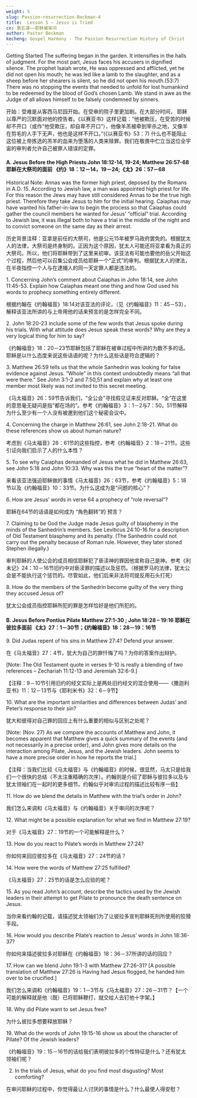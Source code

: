 ```yaml
---
weight: 5
slug: Passion-resurrection-Beckman-4
title:  Lesson 5 – Jesus is Tried
cn: 第五课——耶稣被审问
author: Pastor Beckman
kecheng: Gospel Harmony - The Passion Resurrection History of Christ
---
```



Getting Started The suffering began in the garden. It intensifies in the halls of judgment. For the most part, Jesus faces his accusers in dignified silence. The prophet Isaiah wrote, He was oppressed and afflicted, yet he did not open his mouth; he was led like a lamb to the slaughter, and as a sheep before her shearers is silent, so he did not open his mouth.(53:7) There was no stopping the events that needed to unfold for lost humankind to be redeemed by the blood of God’s chosen Lamb. We stand in awe as the Judge of all allows himself to be falsely condemned by sinners.

开始：受难是从客西马尼园开始。在受审的院子里更加剧。在大部分时间， 耶稣以尊严的沉默面对他的控告者。《以赛亚书》这样记载：“他被欺压，在受苦的时候却不开口（或作“他受欺压，却自卑不开口”），他像羊羔被牵到宰杀之地，又像羊在剪毛的人手下无声，他也是这样不开口。”(《以赛亚书》53：7) 什么也不能阻止这位被上帝拣选的羔羊的血来为堕落的人类来赎罪。我们在敬畏中伫立当这位全宇宙的审判者允许自己被罪人错误的定罪。

#### A. Jesus Before the High Priests John 18:12-14, 19-24; Matthew 26:57-68 耶稣在大祭司的面前 《约》18：12－14，19－24;《太》26：57－68

Historical Note: Annas was the former high priest, deposed by the Romans in A.D. 15. According to Jewish law, a man was appointed high priest for life. For this reason the Jews may have still considered Annas to be the true high priest. Therefore they take Jesus to him for the initial hearing. Caiaphas may have wanted his father-in-law to begin the process so that Caiaphas could gather the council members he wanted for Jesus’ “official” trial. According to Jewish law, it was illegal both to have a trial in the middle of the night and to convict someone on the same day as their arrest.

历史背景注释：亚拿是前任的大祭司，他是公元15年被罗马政府罢免的。根据犹太人的法律，大祭司是终身制的。正因为这个原因，犹太人可能还将亚拿看为真正的大祭司。所以，他们将耶稣带到了这里来初审。该亚法有可能也要他的岳父开始这个过程，然后他可以召集公会成员给耶稣一个“正式”的审判。根据犹太人的律法，在半夜指控一个人与在逮捕人的同一天定罪人都是违法的。

1\. Concerning John’s comment about Caiaphas in John 18:14, see John 11:45-53. Explain how Caiaphas meant one thing and how God used his words to prophecy something entirely different.

根据约翰在《约翰福音》18:14对该亚法的评论，（见《约翰福音》11：45－53），解释该亚法所讲的与上帝用他的话来预言的是怎样完全不同。

2\. John 18:20-23 include some of the few words that Jesus spoke during his trials. With what attitude does Jesus speak these words? Why are they a very logical thing for him to say?

《约翰福音》18：20－23节耶稣包括了耶稣在被审过程中所讲的为数不多的话。 耶稣是以什么态度来说这些话语的呢？为什么这些话是符合逻辑的？

3\. Matthew 26:59 tells us that the whole Sanhedrin was looking for false evidence against Jesus. “Whole” in this context undoubtedly means “all that were there.” See John 3:1-2 and 7:50,51 and explain why at least one member most likely was not invited to this secret meeting.

《马太福音》26：59节告诉我们，“全公会”寻找假见证来反对耶稣。“全”在这里的意思毫无疑问是指“都在场的”。参考《约翰福音》3：1－2与7：50，51节解释为什么至少有一个人没有被邀到他们这个秘密会议中。

4\. Concerning the charge in Matthew 26:61, see John 2:18-21. What do these references show us about human nature?

考虑到《马太福音》26：61节的这些指控，参考《约翰福音》2：18－21节。这些引证向我们启示了人的什么本性？

5\. To see why Caiaphas demanded of Jesus what he did in Matthew 26:63, see John 5:18 and John 10:33. Why was this the true “heart of the matter”?

来看该亚法强迫耶稣做的事情《马太福音》26：63节，参考《约翰福音》5：18节以及《约翰福音》10：33节。为什么这成为是“问题的核心”？

6\. How are Jesus’ words in verse 64 a prophecy of “role reversal”?

耶稣在64节的话语是如何成为 “角色翻转”的 预言？

7\. Claiming to be God the Judge made Jesus guilty of blasphemy in the minds of the Sanhedrin’s members. See Leviticus 24:10-16 for a description of Old Testament blasphemy and its penalty. (The Sanhedrin could not carry out the penalty because of Roman rule. However, they later stoned Stephen illegally.)

审判耶稣的人使公会的成员相信耶稣犯了亵渎神的罪因他宣称自己是神。参考《利未记》24：10－16节旧约中对亵渎罪的描述以及惩罚。（根据罗马的法律，犹太公会是不能执行这个惩罚的。尽管如此，他们后来非法将司提反用石头打死）

8\. How do the members of the Sanhedrin become guilty of the very thing they accused Jesus of? 

犹太公会成员指控耶稣所犯的罪是怎样恰好是他们所犯的。

#### B. Jesus Before Pontius Pilate Matthew 27:1-30 ; John 18:28 – 19:16 耶稣在彼拉多面前 《太》27：1－30节；《约翰福音》18：28－19：16节

9\. Did Judas repent of his sins in Matthew 27:4? Defend your answer.

在《马太福音》27：4节，犹大为自己的罪忏悔了吗？为你的答案作出辩护。

[Note: The Old Testament quote in verses 9-10 is really a blending of two references – Zechariah 11:12-13 and Jeremiah 32:6-9.]

【注释：9－10节引用旧约的经文实际上是两处旧约经文的混合使用——《撒迦利亚书》11：12－13节与《耶利米书》32：6－9节】

10\. What are the important similarities and differences between Judas’ and Peter’s response to their sin?

犹大和彼得对自己罪的回应上有什么重要的相似与区别之处呢？

[Note: (Nov. 27) As we compare the accounts of Matthew and John, it becomes apparent that Matthew gives a quick summary of the events (and not necessarily in a precise order), and John gives more details on the interaction among Pilate, Jesus, and the Jewish leaders. John seems to have a more precise order in how he reports the trial.]

【注释：当我们比较《马太福音》与《约翰福音》的时候，很显然，马太只是给我们一个很快的总结（不太注重精确的次序）。约翰则是介绍了耶稣与彼拉多以及与犹太领袖们在一起时的更多细节。约翰似乎对审讯过程的描述比较有序一些】

11\. How do we blend the details in Matthew with the trial’s order in John?

我们怎么来调和《马太福音》与《约翰福音》关于审问的次序呢？

12\. What might be a possible explanation for what we find in Matthew 27:19?

对于《马太福音》27：19节的一个可能解释是什么？

13\. How do you react to Pilate’s words in Matthew 27:24?

你如何来回应彼拉多在《马太福音》27：24节的话？

14\. How were the words of Matthew 27:25 fulfilled?

《马太福音》27：25节的话是怎么应验的呢？

15\. As you read John’s account, describe the tactics used by the Jewish leaders in their attempt to get Pilate to pronounce the death sentence on Jesus.

当你来看约翰的记载，请描述犹太领袖们为了让彼拉多宣判耶稣死刑所使用的狡猾手段。

16\. How would you describe Pilate’s reaction to Jesus’ words in John 18:36-37?

你如何来描述彼拉多对耶稣在《约翰福音》18：36－37所讲的话的回应？

17\. How can we blend John 19:1-3 with Matthew 27:26-31? [A possible translation of Matthew 27:26 is Having had Jesus flogged, he handed him over to be crucified.]

我们怎么来调和《约翰福音》19：1－3节与《马太福音》27：26－31节？【一个可能的解释就是他（既）已将耶稣鞭打，就交给人去钉他十字架。】

18\. Why did Pilate want to set Jesus free?

为什么彼拉多想要释放耶稣？

19\. What do the words of John 19:15-16 show us about the character of Pilate? Of the Jewish leaders?

《约翰福音》19：15－16节的话给我们表明彼拉多的个性特征是什么？还有犹太领袖们呢？

2. In the trials of Jesus, what do you find most disgusting? Most comforting?

在审问耶稣的过程中，你觉得最让人讨厌的事情是什么？什么最使人得安慰？